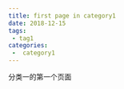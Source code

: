 ```yaml
---
title: first page in category1
date: 2018-12-15
tags:
 - tag1
categories:
 -  category1
---
```


分类一的第一个页面